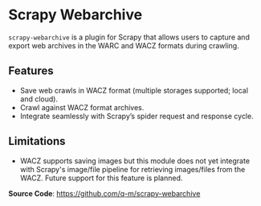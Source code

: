 # Scrapy Webarchive

`scrapy-webarchive` is a plugin for Scrapy that allows users to capture and export web archives in the WARC and WACZ formats during crawling.

## Features
- Save web crawls in WACZ format (multiple storages supported; local and cloud).
- Crawl against WACZ format archives.
- Integrate seamlessly with Scrapy’s spider request and response cycle.

## Limitations
- WACZ supports saving images but this module does not yet integrate with Scrapy's image/file pipeline for retrieving images/files from the WACZ. Future support for this feature is planned.

**Source Code**: <a href="https://github.com/q-m/scrapy-webarchive" target="_blank">https://github.com/q-m/scrapy-webarchive</a>
